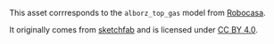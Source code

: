 This asset corrresponds to the `alborz_top_gas` model from [Robocasa](https://github.com/robocasa/robocasa).

It originally comes from [sketchfab](https://sketchfab.com/3d-models/gas-stove-kitchen-f82172b787854191a55b3a5dfd5ede0b) and is licensed under [CC BY 4.0](https://creativecommons.org/licenses/by/4.0/).
